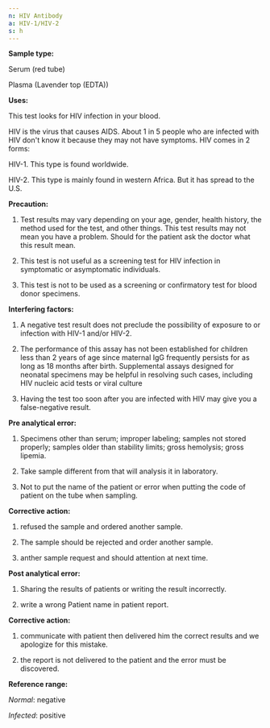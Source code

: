 ```yaml
---
n: HIV Antibody
a: HIV-1/HIV-2
s: h
---
```


__Sample type:__

Serum (red tube)

 Plasma (Lavender top (EDTA))

__Uses:__

This test looks for HIV infection in your blood.

HIV is the virus that causes AIDS. About 1 in 5 people who are infected with HIV don't know it because they may not have symptoms. HIV comes in 2 forms:

HIV-1. This type is found worldwide.

HIV-2. This type is mainly found in western Africa. But it has spread to the U.S.


__Precaution:__

1)	Test results may vary depending on your age, gender, health history, the method used for the test, and other things. This test results may not mean you have a problem. Should for the patient ask the doctor what this result mean.

2)	This test is not useful as a screening test for HIV infection in symptomatic or asymptomatic individuals.

3)	This test is not to be used as a screening or confirmatory test for blood donor specimens.

__Interfering factors:__

1)	A negative test result does not preclude the possibility of exposure to or infection with HIV-1 and/or HIV-2.

2)	The performance of this assay has not been established for children less than 2 years of age since maternal IgG frequently persists for as long as 18 months after birth. Supplemental assays designed for neonatal specimens may be helpful in resolving such cases, including HIV nucleic acid tests or viral culture

3)	Having the test too soon after you are infected with HIV may give you a false-negative result.


__Pre analytical error:__ 

1)	Specimens other than serum; improper labeling; samples not stored properly; samples older than stability limits; gross hemolysis; gross lipemia.

2)	Take sample different from that will analysis it in laboratory. 

3)	Not to put the name of the patient or error when putting the code of patient on the tube when sampling.

__Corrective action:__ 

1)	refused the sample and ordered another sample.

2)	The sample should be rejected and order another sample. 

3)	anther sample request and should attention at next time.



__Post analytical error:__

1)	Sharing the results of patients or writing the result incorrectly.

2)	write a wrong Patient name   in patient report.

__Corrective action:__

1)	communicate with patient then delivered him the correct results   and   we apologize for this mistake.

2)	the report is not delivered to the patient and the error must be discovered.



__Reference range:__

_Normal_: negative

_Infected_: positive